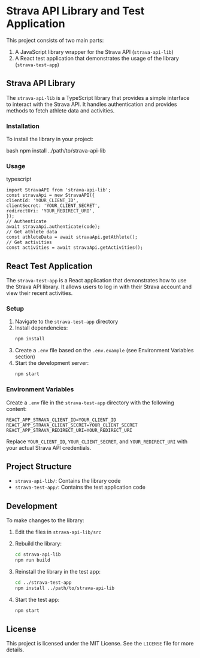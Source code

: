 # Strava API Library and Test Application

This project consists of two main parts:
1. A JavaScript library wrapper for the Strava API (`strava-api-lib`)
2. A React test application that demonstrates the usage of the library (`strava-test-app`)

## Strava API Library

The `strava-api-lib` is a TypeScript library that provides a simple interface to interact with the Strava API. It handles authentication and provides methods to fetch athlete data and activities.

### Installation

To install the library in your project:

bash
npm install ../path/to/strava-api-lib

### Usage

typescript
```
import StravaAPI from 'strava-api-lib';
const stravaApi = new StravaAPI({
clientId: 'YOUR_CLIENT_ID',
clientSecret: 'YOUR_CLIENT_SECRET',
redirectUri: 'YOUR_REDIRECT_URI',
});
// Authenticate
await stravaApi.authenticate(code);
// Get athlete data
const athleteData = await stravaApi.getAthlete();
// Get activities
const activities = await stravaApi.getActivities();
```


## React Test Application

The `strava-test-app` is a React application that demonstrates how to use the Strava API library. It allows users to log in with their Strava account and view their recent activities.

### Setup

1. Navigate to the `strava-test-app` directory
2. Install dependencies:
   ```bash
   npm install
   ```
3. Create a `.env` file based on the `.env.example` (see Environment Variables section)
4. Start the development server:
   ```bash
   npm start
   ```

### Environment Variables

Create a `.env` file in the `strava-test-app` directory with the following content:

```
REACT_APP_STRAVA_CLIENT_ID=YOUR_CLIENT_ID
REACT_APP_STRAVA_CLIENT_SECRET=YOUR_CLIENT_SECRET
REACT_APP_STRAVA_REDIRECT_URI=YOUR_REDIRECT_URI
```

Replace `YOUR_CLIENT_ID`, `YOUR_CLIENT_SECRET`, and `YOUR_REDIRECT_URI` with your actual Strava API credentials.

## Project Structure

- `strava-api-lib/`: Contains the library code
- `strava-test-app/`: Contains the test application code

## Development

To make changes to the library:

1. Edit the files in `strava-api-lib/src`
2. Rebuild the library:
   ```bash
   cd strava-api-lib
   npm run build
   ```
3. Reinstall the library in the test app:
   ```bash
   cd ../strava-test-app
   npm install ../path/to/strava-api-lib
   ```

4. Start the test app:
   ```bash
   npm start
   ```

## License

This project is licensed under the MIT License. See the `LICENSE` file for more details.
